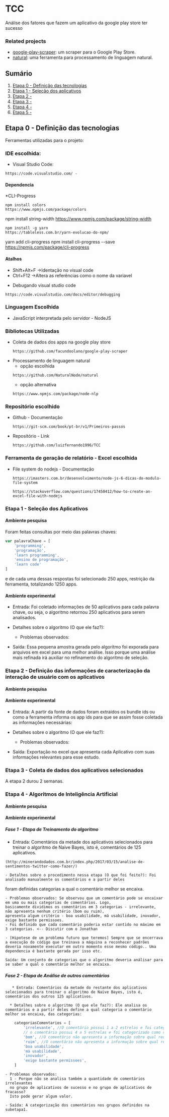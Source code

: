 # TCC
Análise dos fatores que fazem um aplicativo da google play store ter sucesso 

### Related projects

* [google-play-scraper](https://github.com/luizfernando1996/TCC/tree/master/bibliotecas/google-play-scraper): um scraper para o Google Play Store.
* [natural](https://github.com/luizfernando1996/TCC/tree/master/bibliotecas/natural): uma ferramenta para processamento de linguagem natural.

## Sumário

  1. [Etapa 0 - Definição das tecnologias](#etapa-0---definição-das-tecnologias)
  1. [Etapa 1 - Seleção dos aplicativos](#etapa-1---seleção-dos-aplicativos)
  1. [Etapa 2 - ]()
  1. [Etapa 3 - ]()
  1. [Etapa 4 - ]()
  1. [Etapa 5 - ]()

## Etapa 0 - Definição das tecnologias
 Ferramentas utilizadas para o projeto:

### IDE escolhida:   
  * Visual Studio Code:
  ```
  https://code.visualstudio.com/ - 
  ```  
#### Dependencia
  *CLI-Progress
  ```
  npm install colors
  https://www.npmjs.com/package/colors
  ```
  npm install string-width
  https://www.npmjs.com/package/string-width
  ```
  npm install -g yarn
  https://tableless.com.br/yarn-evolucao-do-npm/
  ```
  yarn add cli-progress
  npm install cli-progress --save
  https://npmjs.com/package/cli-progress
  
#### Atalhos
  - Shift+Alt+F ->Identação no visual code  
  - Ctrl+F12 ->Altera as referências como o nome da variavel  
  
  * Debugando visual studio code
  ```
  https://code.visualstudio.com/docs/editor/debugging
  ```
### Linguagem Escolhida
  * JavaScript interpretada pelo servidor - NodeJS  
  
### Bibliotecas Utilizadas  
  * Coleta de dados dos apps na google play store 
    ```
    https://github.com/facundoolano/google-play-scraper
    ```
  * Processamento de linguagem natural  
    - opção escolhida 
    ```
    https://github.com/NaturalNode/natural
    ```
    - opção alternativa
    ```
    https://www.npmjs.com/package/node-nlp
    ```
### Repositório escolhido  
  * Github - Documentação
    ```
    https://git-scm.com/book/pt-br/v1/Primeiros-passos        
    ```
  * Repositório - Link
    ```
    https://github.com/luizfernando1996/TCC
    ```
### Ferramenta de geração de relatório  - Excel escolhida
  * File system do nodejs - Documentação  
    ``` 
    https://imasters.com.br/desenvolvimento/node-js-6-dicas-do-modulo-file-system
    ```
    ```
    https://stackoverflow.com/questions/17450412/how-to-create-an-excel-file-with-nodejs

    ```
### Etapa 1 - Seleção dos Aplicativos

#### Ambiente pesquisa
Foram feitas consultas por meio das  palavras chaves:
```javascript
var palavraChave = [
    'programming',
    'programação',
    'learn programming',
    'ensino de programação',
    'learn code'
] 
```
e de cada uma dessas respostas foi selecionado 250 apps, restrição da ferramenta, totalizando 1250 apps.

#### Ambiente experimental
   - Entrada: Foi coletado informações de 50 aplicativos para cada palavra chave, ou seja, 
o algoritmo retornou 250 aplicativos para serem analisados.

   - Detalhes sobre o algoritmo (O que ele faz?):
     - Problemas observados:

   - Saída: Essa pequena amostra  gerada pelo algoritmo foi exporada para arquivos em excel 
para uma melhor análise. Isso porque uma análise mais refinada irá auxiliar no 
refinamento do algoritmo de seleção.

### Etapa 2 - Definição das informações de caracterização da interação de usuário com os aplicativos

#### Ambiente pesquisa

#### Ambiente experimental
   - Entrada: A partir da fonte de dados foram extraidos os bundle ids 
ou como a ferramenta informa os app ids para que se assim fosse coletada as informações necessárias:

   - Detalhes sobre o algoritmo (O que ele faz?):
     - Problemas observados:

   - Saída: Exportação no excel que apresenta cada Aplicativo com suas informações relevantes para esse estudo.

### Etapa 3 - Coleta de dados dos aplicativos selecionados

A etapa 2 durou 2 semanas.

### Etapa 4 - Algoritmos de Inteligência Artificial

#### Ambiente pesquisa

#### Ambiente experimental

##### Fase 1 - Etapa de Treinamento do algoritmo 
   - Entrada: Comentários da metade dos aplicativos selecionados para treinar o 
  algoritmo de Naive Bayes, isto é, comentários de 125 aplicativos.
```
(http://minerandodados.com.br/index.php/2017/03/15/analise-de-sentimentos-twitter-como-fazer/)
```
    - Detalhes sobre o procedimento nessa etapa (O que foi feito?): Foi analisado manualmente os comentários e a partir deles 
   foram definidas categorias a qual o comentário melhor se encaixa.

    - Problemas observados: Se observou que um comentário pode se encaixar em uma ou mais categorias de comentários. Logo, 
    basicamente dividimos os comentários em 3 categorias - irrelevante, não apresenta nenhum critério (bom ou ruim), 
    apresenta algum critério - boa usabilidade, má usabilidade, inovador, exige bastante permissoes.
    - Foi definido que cada comentário poderia estar contido no máximo em 3 categorias. <-- Discutir com o Jonathan

    - [Hipotese de um problema futuro que teremos] Sempre que se encerrava a execução do código que treinava a máquina a reconhecer padrões 
    deveria novamente executar em outro momento esse mesmo código.. Uma dependencia é bastante gerada por isso etc.

    Saída: Um conjunto de categorias que o algoritmo deveria análisar para se saber a qual o comentário melhor se encaixa.

##### Fase 2 - Etapa de Análise de outros comentários 
       * Entrada: Comentários da metade do restante dos aplicativos selecionados para treinar o algoritmo de Naive Bayes, isto é, comentários dos outros 125 aplicativos.

      * Detalhes sobre o algoritmo (O que ele faz?): Ele analisa os comentários e a partir deles define a qual categoria o comentário melhor se encaixa, das categorias:
  
```javascript
    categoriasComentarios = [
        'irrelevante', //O comentário possui 1 a 2 estrelas e foi categorizado como bom ou
        // o comentário possui 4 a 5 estrelas e foi categorizado como ruim 
        'bom', //O comentário não apresenta a informação sobre qual requisito o software é bom
        'ruim', //O comentário não apresenta a informação sobre qual requisito o software é ruim
        'boa usabilidade',
        'má usabilidade',
        'inovador',
        'exige bastante permissoes',
    ]
```
    - Problemas observados:
      1 - Porque não se analisa também a quantidade de comentários irrelevantes 
      no grupo de aplicativos de sucesso e no grupo de aplicativos de fracasso? 
      Isto pode gerar algum valor.

    - Saída: A categorização dos comentários nos grupos definidos na subetapa1.
